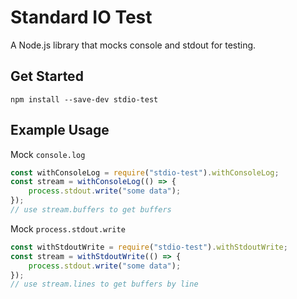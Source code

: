 # Standard IO Test

A Node.js library that mocks console and stdout for testing.

## Get Started

```
npm install --save-dev stdio-test
```

## Example Usage

Mock `console.log`
```javascript
const withConsoleLog = require("stdio-test").withConsoleLog;
const stream = withConsoleLog(() => {
    process.stdout.write("some data");
});
// use stream.buffers to get buffers
```

Mock `process.stdout.write`

```javascript
const withStdoutWrite = require("stdio-test").withStdoutWrite;
const stream = withStdoutWrite(() => {
    process.stdout.write("some data");
});
// use stream.lines to get buffers by line
```
